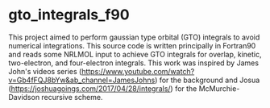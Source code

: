# gto_integrals_f90
This project aimed to perform gaussian type orbital (GTO) integrals to avoid numerical integrations. This source code is written principally in Fortran90 and reads some NRLMOL input to achieve GTO integrals for overlap, kinetic, two-electron, and four-electron integrals. This work was inspired by James John's videos series (https://www.youtube.com/watch?v=Gb4fFQJ8bYw&ab_channel=JamesJohns) for the background and Josua (https://joshuagoings.com/2017/04/28/integrals/) for the McMurchie-Davidson recursive scheme.
